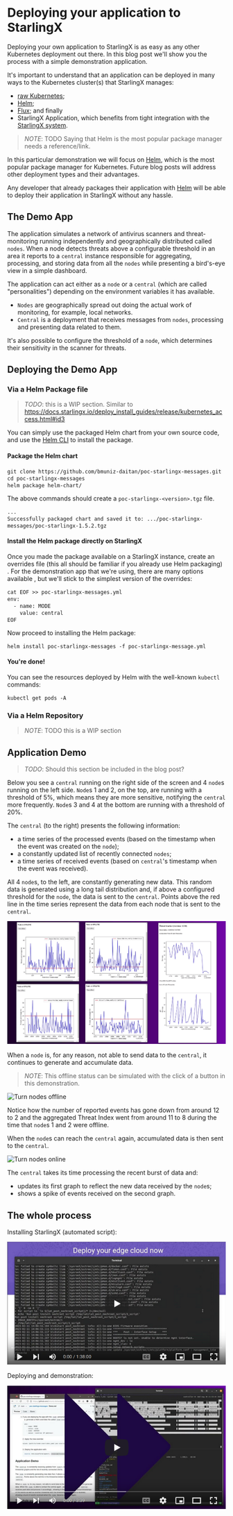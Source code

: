 # Deploying your application to StarlingX

Deploying your own application to StarlingX is as easy as any other Kubernetes
deployment out there. In this blog post we'll show you the process with a
simple demonstration application.

It's important to understand that an application can be deployed in many ways
to the Kubernetes cluster(s) that StarlingX manages:

- [raw Kubernetes](https://kubernetes.io/docs/tutorials/kubernetes-basics/deploy-app/deploy-intro/);
- [Helm](https://helm.sh/docs/intro/using_helm/#helm-install-installing-a-package);
- [Flux](https://fluxcd.io/); and finally
- StarlingX Application, which benefits from tight integration with the
  [StarlingX system](https://opendev.org/starlingx/config).

> _NOTE_: TODO Saying that Helm is the most popular package manager needs a reference/link.

In this particular demonstration we will focus on [Helm](https://helm.sh/),
which is the most popular package manager for Kubernetes. Future blog posts
will address other deployment types and their advantages.

Any developer that already packages their application with
[Helm](https://helm.sh/) will be able to deploy their application in
StarlingX without any hassle.

## The Demo App

The application simulates a network of antivirus scanners and threat-monitoring
running independently and geographically distributed called `nodes`. When a node
detects threats above a configurable threshold in an area it reports to a
`central` instance responsible for aggregating, processing, and storing data
from all the `nodes` while presenting a bird's-eye view in a simple dashboard.

The application can act either as a `node` or a `central` (which are called
"personalities") depending on the environment variables it has available.

- `Nodes` are geographically spread out doing the actual work of monitoring, for
  example, local networks.
- `Central` is a deployment that receives messages from `nodes`, processing and
  presenting data related to them.

It's also possible to configure the threshold of a `node`, which determines
their sensitivity in the scanner for threats.

## Deploying the Demo App

### Via a Helm Package file

> _TODO_:  this is a WIP section. Similar to https://docs.starlingx.io/deploy_install_guides/release/kubernetes_access.html#id3

You can simply use the packaged Helm chart from your own source code, and
use the [Helm CLI](needs-reference) to install the package.

#### Package the Helm chart

```shell
git clone https://github.com/bmuniz-daitan/poc-starlingx-messages.git
cd poc-starlingx-messages
helm package helm-chart/
```

The above commands should create a `poc-starlingx-<version>.tgz` file.

```shell
...
Successfully packaged chart and saved it to: .../poc-starlingx-messages/poc-starlingx-1.5.2.tgz
```

#### Install the Helm package directly on StarlingX

Once you made the package available on a StarlingX instance, create an
overrides file (this all should be familiar if you already use Helm packaging)
. For the demonstration app that we're using, there are many options available
, but we'll stick to the simplest version of the overrides:

```shell
cat EOF >> poc-starlingx-messages.yml
env:
  - name: MODE
    value: central
EOF
```

Now proceed to installing the Helm package:

```shell
helm install poc-starlingx-messages -f poc-starlingx-message.yml
```

#### You're done!

You can see the resources deployed by Helm with the well-known `kubectl`
commands:

```shell
kubectl get pods -A
```

### Via a Helm Repository

> _NOTE_: TODO this is a WIP section

## Application Demo

> _TODO_: Should this section be included in the blog post?

[//]: # (TODO this whole text needs proofreading)

Below you see a `central` running on the right side of the screen and 4
`node`s running on the left side. `Node`s 1 and 2, on the top, are running with
a threshold of 5%, which means they are more sensitive, notifying the `central`
more frequently. `Node`s 3 and 4 at the bottom are running with a threshold of
20%.

The `central` (to the right) presents the following information:

- a time series of the processed events (based on the timestamp when the event
  was created on the `node`);
- a constantly updated list of recently connected `nodes`;
- a time series of received events (based on `central`'s timestamp when the event
  was received).

All 4 `node`s, to the left, are constantly generating new data. This random data
is generated using a long tail distribution and, if above a configured threshold
for the `node`, the data is sent to the `central`. Points above the red line in
the time series represent the data from each node that is sent to the `central`.

![Demo overview](README/demo_overview.png)

When a `node` is, for any reason, not able to send data to the `central`, it
continues to generate and accumulate data.

> _NOTE_: This offline status can be simulated with the click of a button in
this demonstration.

![Turn nodes offline](README/app-demo-part-turn-offline.gif)

Notice how the number of reported events has gone down from around 12 to 2 and
the aggregated Threat Index went from around 11 to 8 during the time that
`node`s 1 and 2 were offline.

When the `node`s can reach the `central` again, accumulated data
is then sent to the `central`.

![Turn nodes online](README/app-demo-part-turn-online.gif)

The `central` takes its time processing the recent burst of data and:

- updates its first graph to reflect the new data received by the `node`s;
- shows a spike of events received on the second graph.

## The whole process

Installing StarlingX (automated script):

[![Complete install](README/install_thumb.png)](https://www.youtube.com/watch?v=6z7EV17Emcw)

Deploying and demonstration:

[![Complete install](README/demo_thumb.png)](https://youtu.be/IvBomQANXlo)
